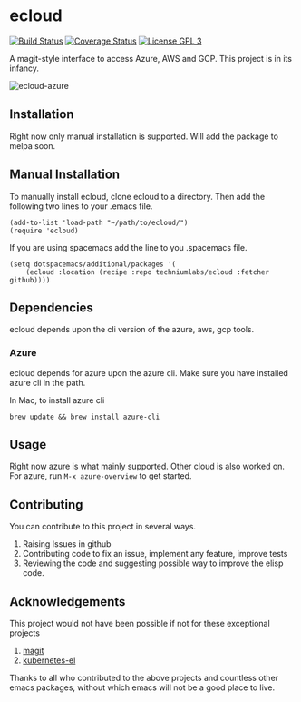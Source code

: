 # ecloud
[![Build Status](https://travis-ci.org/techniumlabs/ecloud.svg?branch=master)](https://travis-ci.org/techniumlabs/ecloud)
[![Coverage Status](https://coveralls.io/repos/github/techniumlabs/ecloud/badge.svg?branch=master)](https://coveralls.io/github/techniumlabs/ecloud?branch=master)
[![License GPL 3](https://img.shields.io/github/license/techniumlabs/ecloud.svg)](LICENSE)

A magit-style interface to access Azure, AWS and GCP. This project is in its infancy. 

![ecloud-azure](https://raw.githubusercontent.com/techniumlabs/ecloud/master/docs/screenshots/ecloud-azure.png)


## Installation
Right now only manual installation is supported. Will add the package to melpa soon.

## Manual Installation
To manually install ecloud, clone ecloud to a directory. Then add the following two lines to your .emacs file.

```
(add-to-list 'load-path "~/path/to/ecloud/")
(require 'ecloud)
```

If you are using spacemacs add the line to you .spacemacs file.

```
(setq dotspacemacs/additional/packages '(
    (ecloud :location (recipe :repo techniumlabs/ecloud :fetcher github))))
```

## Dependencies
ecloud depends upon the cli version of the azure, aws, gcp tools. 

### Azure
ecloud depends for azure upon the azure cli. Make sure you have installed azure cli in the path. 

In Mac, to install azure cli

```
brew update && brew install azure-cli
```

## Usage
Right now azure is what mainly supported. Other cloud is also worked on. For azure, run `M-x azure-overview` to get started.

## Contributing
You can contribute to this project in several ways. 

1. Raising Issues in github
2. Contributing code to fix an issue, implement any feature, improve tests
3. Reviewing the code and suggesting possible way to improve the elisp code. 

## Acknowledgements
This project would not have been possible if not for these exceptional projects 
1. [magit](https://github.com/magit/magit)
2. [kubernetes-el](https://github.com/chrisbarrett/kubernetes-el)

Thanks to all who contributed to the above projects and countless other emacs packages, without which emacs will not be a good place to live.

